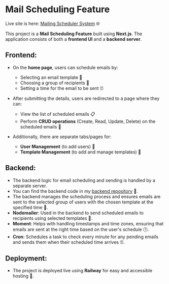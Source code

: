 # Mail Scheduling Feature

Live site is here: [Mailing Scheduler System](http://mailing-schedular-production.up.railway.app) 🌐

This project is a **Mail Scheduling Feature** built using **Next.js**. The application consists of both a **frontend UI** and a **backend server**.

## Frontend:
- On the **home page**, users can schedule emails by:
  - Selecting an email template 📑
  - Choosing a group of recipients 👥
  - Setting a time for the email to be sent ⏰
- After submitting the details, users are redirected to a page where they can:
  - View the list of scheduled emails 📋
  - Perform **CRUD operations** (Create, Read, Update, Delete) on the scheduled emails 🔄

-  Additionally, there are separate tabs/pages for:
    - **User Management** (to add users) 👤
    - **Template Management** (to add and manage templates) 📝

## Backend:
- The backend logic for email scheduling and sending is handled by a separate server.
- You can find the backend code in my [backend repository](https://github.com/TTHPATEL/Backend-mail-schedule) 🔧.
- The backend manages the scheduling process and ensures emails are sent to the selected group of users with the chosen template at the specified time 📧.
- **Nodemailer**: Used in the backend to send scheduled emails to recipients using selected templates 📧.
- **Moment**: Helps with handling timestamps and time zones, ensuring that emails are sent at the right time based on the user's schedule 🕒.
- **Cron**: Schedules a task to check every minute for any pending emails and sends them when their scheduled time arrives ⏰.

## Deployment:
- The project is deployed live using **Railway** for easy and accessible hosting 🚀.
